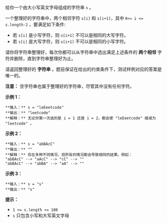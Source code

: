 给你一个由大小写英文字母组成的字符串 `s` 。

一个整理好的字符串中，两个相邻字符 `s[i]` 和 `s[i+1]`，其中 `0<= i <= s.length-2` ，要满足如下条件:

  * 若 `s[i]` 是小写字符，则 `s[i+1]` 不可以是相同的大写字符。
  * 若 `s[i]` 是大写字符，则 `s[i+1]` 不可以是相同的小写字符。

请你将字符串整理好，每次你都可以从字符串中选出满足上述条件的 **两个相邻** 字符并删除，直到字符串整理好为止。

请返回整理好的 **字符串** 。题目保证在给出的约束条件下，测试样例对应的答案是唯一的。

**注意：** 空字符串也属于整理好的字符串，尽管其中没有任何字符。

**示例 1：**

    
    
    **输入：** s = "leEeetcode"
    **输出：** "leetcode"
    **解释：** 无论你第一次选的是 i = 1 还是 i = 2，都会使 "leEeetcode" 缩减为 "leetcode" 。
    

**示例 2：**

    
    
    **输入：** s = "abBAcC"
    **输出：** ""
    **解释：** 存在多种不同情况，但所有的情况都会导致相同的结果。例如：
    "abBAcC" --> "aAcC" --> "cC" --> ""
    "abBAcC" --> "abBA" --> "aA" --> ""
    

**示例 3：**

    
    
    **输入：** s = "s"
    **输出：** "s"
    

**提示：**

  * `1 <= s.length <= 100`
  * `s` 只包含小写和大写英文字母

